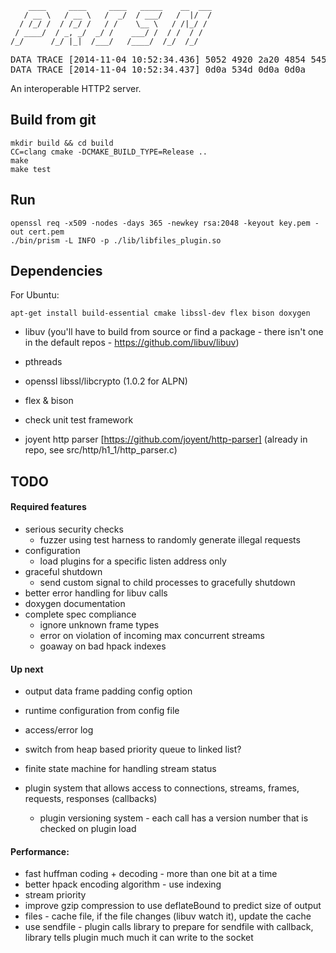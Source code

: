         ____     ____     ____   _____    __  ___
       / __ \   / __ \   /  _/  / ___/   /  |/  /
      / /_/ /  / /_/ /   / /    \__ \   / /|_/ /
     / ____/  / _, _/  _/ /    ___/ /  / /  / /
    /_/      /_/ |_|  /___/   /____/  /_/  /_/



<pre>
DATA TRACE [2014-11-04 10:52:34.436] 5052 4920 2a20 4854 5450 2f32 2e30 0d0a   <b>PRI</b> * HTTP/2.0..
DATA TRACE [2014-11-04 10:52:34.437] 0d0a 534d 0d0a 0d0a                       ..<b>SM</b>....
</pre>


An interoperable HTTP2 server.

## Build from git

    mkdir build && cd build
    CC=clang cmake -DCMAKE_BUILD_TYPE=Release ..
    make
    make test

## Run

    openssl req -x509 -nodes -days 365 -newkey rsa:2048 -keyout key.pem -out cert.pem
    ./bin/prism -L INFO -p ./lib/libfiles_plugin.so

## Dependencies

For Ubuntu:

    apt-get install build-essential cmake libssl-dev flex bison doxygen

* libuv (you'll have to build from source or find a package - there isn't one in the default repos - https://github.com/libuv/libuv)
* pthreads
* openssl libssl/libcrypto (1.0.2 for ALPN)
* flex & bison
* check unit test framework

* joyent http parser [https://github.com/joyent/http-parser] (already in repo, see src/http/h1_1/http_parser.c)

## TODO

#### Required features

* serious security checks
  * fuzzer using test harness to randomly generate illegal requests
* configuration
  * load plugins for a specific listen address only
* graceful shutdown
  * send custom signal to child processes to gracefully shutdown
* better error handling for libuv calls
* doxygen documentation
* complete spec compliance
  * ignore unknown frame types
  * error on violation of incoming max concurrent streams
  * goaway on bad hpack indexes

#### Up next

* output data frame padding config option
* runtime configuration from config file
* access/error log
* switch from heap based priority queue to linked list?

* finite state machine for handling stream status
* plugin system that allows access to connections, streams, frames, requests, responses (callbacks)
  * plugin versioning system - each call has a version number that is checked on plugin load

#### Performance:

* fast huffman coding + decoding - more than one bit at a time
* better hpack encoding algorithm - use indexing
* stream priority
* improve gzip compression to use deflateBound to predict size of output
* files - cache file, if the file changes (libuv watch it), update the cache
* use sendfile - plugin calls library to prepare for sendfile with callback, library tells plugin much much it can write to the socket
